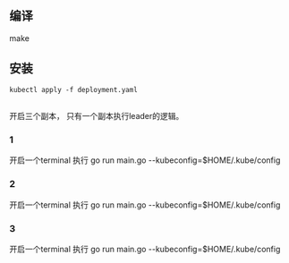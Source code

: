 ## 编译
make 
## 安装
	kubectl apply -f deployment.yaml
##
开启三个副本，
只有一个副本执行leader的逻辑。
### 1
开启一个terminal 执行
go run main.go  --kubeconfig=$HOME/.kube/config
### 2
开启一个terminal 执行
go run main.go  --kubeconfig=$HOME/.kube/config
### 3
开启一个terminal 执行
go run main.go  --kubeconfig=$HOME/.kube/config